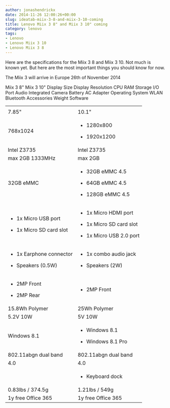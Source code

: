 ```yaml
---
author: jonashendrickx
date: 2014-11-26 12:00:26+00:00
slug: ideatab-miix-3-8-and-miix-3-10-coming
title: Lenovo Miix 3 8" and Miix 3 10" coming
category: lenovo
tags:
- Lenovo
- Lenovo Miix 3 10
- Lenovo Miix 3 8
---
```

Here are the specifications for the Miix 3 8 and Miix 3 10. Not much is known yet. But here are the most important things you should know for now.

The Miix 3 will arrive in Europe 26th of November 2014
<table >
<tbody >
<tr >

<td >
</td>
Miix 3 8"
Miix 3 10"
</tr>
<tr >
Display Size

<td >7.85"
</td>

<td >10.1"
</td>
</tr>
<tr >
Display Resolution

<td >768x1024
</td>

<td >



  * 1280x800

  * 1920x1200



</td>
</tr>
<tr >
CPU

<td >Intel Z3735
</td>

<td >Intel Z3735
</td>
</tr>
<tr >
RAM

<td >max 2GB 1333MHz
</td>

<td >max 2GB
</td>
</tr>
<tr >
Storage

<td >32GB eMMC
</td>

<td >



  * 32GB eMMC 4.5

  * 64GB eMMC 4.5

  * 128GB eMMC 4.5



</td>
</tr>
<tr >
I/O Port

<td >



  * 1x Micro USB port

  * 1x Micro SD card slot



</td>

<td >



  * 1x Micro HDMI port

  * 1x Micro SD card slot

  * 1x Micro USB 2.0 port



</td>
</tr>
<tr >
Audio

<td >



  * 1x Earphone connector

  * Speakers (0.5W)



</td>

<td >



  * 1x combo audio jack

  * Speakers (2W)



</td>
</tr>
<tr >
Integrated Camera

<td >



  * 2MP Front

  * 2MP Rear



</td>

<td >



  * 2MP Front



</td>
</tr>
<tr >
Battery

<td >15.8Wh Polymer
</td>

<td >25Wh Polymer
</td>
</tr>
<tr >
AC Adapter

<td >5.2V 10W
</td>

<td >5V 10W
</td>
</tr>
<tr >
Operating System

<td >Windows 8.1
</td>

<td >



  * Windows 8.1

  * Windows 8.1 Pro



</td>
</tr>
<tr >
WLAN

<td >802.11abgn dual band
</td>

<td >802.11abgn dual band
</td>
</tr>
<tr >
Bluetooth

<td >4.0
</td>

<td >4.0
</td>
</tr>
<tr >
Accessories

<td >
</td>

<td >



  * Keyboard dock



</td>
</tr>
<tr >
Weight

<td >0.83lbs / 374.5g
</td>

<td >1.21lbs / 549g
</td>
</tr>
<tr >
Software

<td >1y free Office 365
</td>

<td >1y free Office 365
</td>
</tr>
</tbody>
</table>
